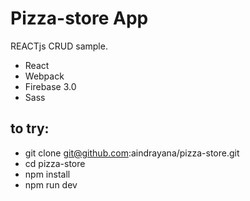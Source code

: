 # Pizza-store App
REACTjs CRUD sample.

- React
- Webpack
- Firebase 3.0
- Sass

## to try:
- git clone git@github.com:aindrayana/pizza-store.git
- cd pizza-store
- npm install
- npm run dev
